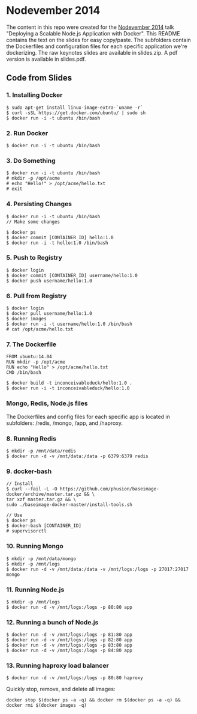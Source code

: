 # Nodevember 2014
The content in this repo were created for the [Nodevember 2014](http://nodevember.org) talk "Deploying a Scalable Node.js Application with Docker". This README contains the text on the slides for easy copy/paste. The subfolders contain the Dockerfiles and configuration files for each specific application we're dockerizing. The raw keynotes slides are available in slides.zip. A pdf version is available in slides.pdf.

## Code from Slides

### 1. Installing Docker
```
$ sudo apt-get install linux-image-extra-`uname -r`
$ curl -sSL https://get.docker.com/ubuntu/ | sudo sh
$ docker run -i -t ubuntu /bin/bash
```

### 2. Run Docker
```
$ docker run -i -t ubuntu /bin/bash
```

### 3. Do Something
```
$ docker run -i -t ubuntu /bin/bash
# mkdir -p /opt/acme
# echo "Hello!" > /opt/acme/hello.txt
# exit
```

### 4. Persisting Changes
```
$ docker run -i -t ubuntu /bin/bash
// Make some changes

$ docker ps
$ docker commit [CONTAINER_ID] hello:1.0
$ docker run -i -t hello:1.0 /bin/bash
```

### 5. Push to Registry
```
$ docker login
$ docker commit [CONTAINER_ID] username/hello:1.0
$ docker push username/hello:1.0
```

### 6. Pull from Registry
```
$ docker login
$ docker pull username/hello:1.0
$ docker images
$ docker run -i -t username/hello:1.0 /bin/bash
# cat /opt/acme/hello.txt
```

### 7. The Dockerfile
```
FROM ubuntu:14.04
RUN mkdir -p /opt/acme
RUN echo "Hello" > /opt/acme/hello.txt
CMD /bin/bash
```

```
$ docker build -t inconceivableduck/hello:1.0 .
$ docker run -i -t inconceivableduck/hello:1.0
```

### Mongo, Redis, Node.js files
The Dockerfiles and config files for each specific app is located in subfolders: /redis, /mongo, /app, and /haproxy.

### 8. Running Redis
```
$ mkdir -p /mnt/data/redis
$ docker run -d -v /mnt/data:/data -p 6379:6379 redis
```

### 9. docker-bash
```
// Install
$ curl --fail -L -O https://github.com/phusion/baseimage-docker/archive/master.tar.gz && \
tar xzf master.tar.gz && \
sudo ./baseimage-docker-master/install-tools.sh

// Use
$ docker ps
$ docker-bash [CONTAINER_ID]
# supervisorctl
```

### 10. Running Mongo
```
$ mkdir -p /mnt/data/mongo
$ mkdir -p /mnt/logs
$ docker run -d -v /mnt/data:/data -v /mnt/logs:/logs -p 27017:27017 mongo
```

### 11. Running Node.js
```
$ mkdir -p /mnt/logs
$ docker run -d -v /mnt/logs:/logs -p 80:80 app
```

### 12. Running a bunch of Node.js
```
$ docker run -d -v /mnt/logs:/logs -p 81:80 app
$ docker run -d -v /mnt/logs:/logs -p 82:80 app
$ docker run -d -v /mnt/logs:/logs -p 83:80 app
$ docker run -d -v /mnt/logs:/logs -p 84:80 app
```

### 13. Running haproxy load balancer
```
$ docker run -d -v /mnt/logs:/logs -p 80:80 haproxy
```

Quickly stop, remove, and delete all images:
```
docker stop $(docker ps -a -q) && docker rm $(docker ps -a -q) && docker rmi $(docker images -q)
```
